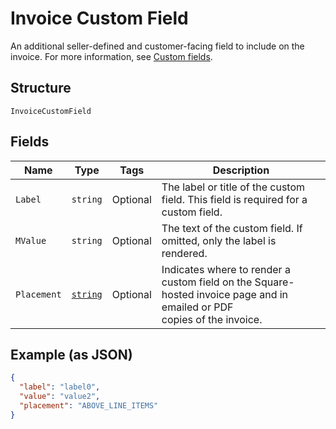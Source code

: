 
# Invoice Custom Field

An additional seller-defined and customer-facing field to include on the invoice. For more information,
see [Custom fields](https://developer.squareup.com/docs/invoices-api/overview#custom-fields).

## Structure

`InvoiceCustomField`

## Fields

| Name | Type | Tags | Description |
|  --- | --- | --- | --- |
| `Label` | `string` | Optional | The label or title of the custom field. This field is required for a custom field. |
| `MValue` | `string` | Optional | The text of the custom field. If omitted, only the label is rendered. |
| `Placement` | [`string`](/doc/models/invoice-custom-field-placement.md) | Optional | Indicates where to render a custom field on the Square-hosted invoice page and in emailed or PDF<br>copies of the invoice. |

## Example (as JSON)

```json
{
  "label": "label0",
  "value": "value2",
  "placement": "ABOVE_LINE_ITEMS"
}
```

